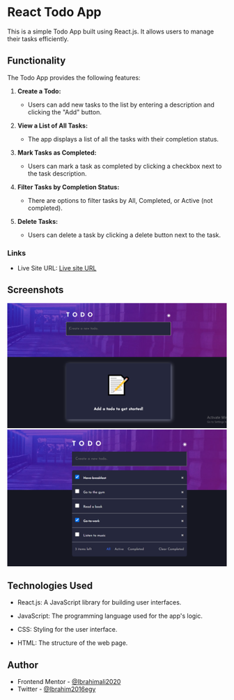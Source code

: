 # React Todo App

This is a simple Todo App built using React.js. It allows users to manage their tasks efficiently.

## Functionality

The Todo App provides the following features:

1. **Create a Todo:**
   - Users can add new tasks to the list by entering a description and clicking the "Add" button.

2. **View a List of All Tasks:**
   - The app displays a list of all the tasks with their completion status.

3. **Mark Tasks as Completed:**
   - Users can mark a task as completed by clicking a checkbox next to the task description.

4. **Filter Tasks by Completion Status:**
   - There are options to filter tasks by All, Completed, or Active (not completed).

5. **Delete Tasks:**
   - Users can delete a task by clicking a delete button next to the task.

### Links
- Live Site URL: [Live site URL](https://todoapp-reactjs-app.netlify.app/)



## Screenshots

![Screenshot 1](screenshots/img1.PNG)
![Screenshot 2](screenshots/img2.PNG)



## Technologies Used
- React.js: A JavaScript library for building user interfaces.

- JavaScript: The programming language used for the app's logic.
- CSS: Styling for the user interface.

- HTML: The structure of the web page.


## Author

- Frontend Mentor - [@Ibrahimali2020](https://www.frontendmentor.io/profile/Ibrahimali2020)
- Twitter - [@Ibrahim2016egy](https://www.twitter.com/Ibrahim2016egy)






